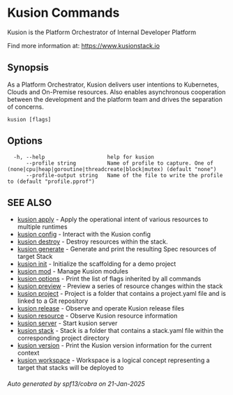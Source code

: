# Kusion Commands

Kusion is the Platform Orchestrator of Internal Developer Platform
		
Find more information at: https://www.kusionstack.io

## Synopsis

As a Platform Orchestrator, Kusion delivers user intentions to Kubernetes, Clouds and On-Premise resources. Also enables asynchronous cooperation between the development and the platform team and drives the separation of concerns.

```
kusion [flags]
```

## Options

```
  -h, --help                    help for kusion
      --profile string          Name of profile to capture. One of (none|cpu|heap|goroutine|threadcreate|block|mutex) (default "none")
      --profile-output string   Name of the file to write the profile to (default "profile.pprof")
```

## SEE ALSO

* [kusion apply](kusion-apply.md)	 - Apply the operational intent of various resources to multiple runtimes
* [kusion config](kusion-config.md)	 - Interact with the Kusion config
* [kusion destroy](kusion-destroy.md)	 - Destroy resources within the stack.
* [kusion generate](kusion-generate.md)	 - Generate and print the resulting Spec resources of target Stack
* [kusion init](kusion-init.md)	 - Initialize the scaffolding for a demo project
* [kusion mod](kusion-mod.md)	 - Manage Kusion modules
* [kusion options](kusion-options.md)	 - Print the list of flags inherited by all commands
* [kusion preview](kusion-preview.md)	 - Preview a series of resource changes within the stack
* [kusion project](kusion-project.md)	 - Project is a folder that contains a project.yaml file and is linked to a Git repository
* [kusion release](kusion-release.md)	 - Observe and operate Kusion release files
* [kusion resource](kusion-resource.md)	 - Observe Kusion resource information
* [kusion server](kusion-server.md)	 - Start kusion server
* [kusion stack](kusion-stack.md)	 - Stack is a folder that contains a stack.yaml file within the corresponding project directory
* [kusion version](kusion-version.md)	 - Print the Kusion version information for the current context
* [kusion workspace](kusion-workspace.md)	 - Workspace is a logical concept representing a target that stacks will be deployed to

###### Auto generated by spf13/cobra on 21-Jan-2025
